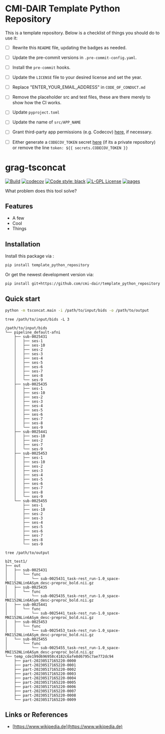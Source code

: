 # CMI-DAIR Template Python Repository

This is a template repository. Below is a checklist of things you should do to use it:

- [ ] Rewrite this `README` file, updating the badges as needed.
- [ ] Update the pre-commit versions in `.pre-commit-config.yaml`.
- [ ] Install the `pre-commit` hooks.
- [ ] Update the `LICENSE` file to your desired license and set the year.
- [ ] Replace "ENTER_YOUR_EMAIL_ADDRESS" in `CODE_OF_CONDUCT.md`
- [ ] Remove the placeholder src and test files, these are there merely to show how the CI works.
- [ ] Update `pyproject.toml`
- [ ] Update the name of `src/APP_NAME`
- [ ] Grant third-party app permissions (e.g. Codecov) [here](https://github.com/organizations/cmi-dair/settings/installations), if necessary.
- [ ] Either generate a `CODECOV_TOKEN` secret [here](https://github.com/cmi-dair/flowdump/blob/main/.github/workflows/python_tests.yaml) (if its a private repository) or remove the line `token: ${{ secrets.CODECOV_TOKEN }}`


# grag-tsconcat

[![Build](https://github.com/cmi-dair/template_python_repository/actions/workflows/test.yaml/badge.svg?branch=main)](https://github.com/cmi-dair/template_python_repository/actions/workflows/test.yaml?query=branch%3Amain)
[![codecov](https://codecov.io/gh/cmi-dair/template_python_repository/branch/main/graph/badge.svg?token=22HWWFWPW5)](https://codecov.io/gh/cmi-dair/template_python_repository)
[![Code style: black](https://img.shields.io/badge/code%20style-black-000000.svg)](https://github.com/psf/black)
[![L-GPL License](https://img.shields.io/badge/license-L--GPL-blue.svg)](LICENSE)
[![pages](https://img.shields.io/badge/api-docs-blue)](https://cmi-dair.github.io/template-python-repository)


What problem does this tool solve?

## Features

- A few
- Cool
- Things

## Installation

Install this package via :

```sh
pip install template_python_repository
```

Or get the newest development version via:

```sh
pip install git+https://github.com/cmi-dair/template_python_repository
```

## Quick start

```sh
python -m tsconcat.main -i /path/to/input/bids -o /path/to/output
```

```
tree /path/to/input/bids -L 3

/path/to/input/bids
└── pipeline_default-afni
    ├── sub-0025431
    │   ├── ses-1
    │   ├── ses-10
    │   ├── ses-2
    │   ├── ses-3
    │   ├── ses-4
    │   ├── ses-5
    │   ├── ses-6
    │   ├── ses-7
    │   ├── ses-8
    │   └── ses-9
    ├── sub-0025435
    │   ├── ses-1
    │   ├── ses-10
    │   ├── ses-2
    │   ├── ses-3
    │   ├── ses-4
    │   ├── ses-5
    │   ├── ses-6
    │   ├── ses-7
    │   ├── ses-8
    │   └── ses-9
    ├── sub-0025441
    │   ├── ses-10
    │   ├── ses-2
    │   ├── ses-7
    │   └── ses-9
    ├── sub-0025453
    │   ├── ses-1
    │   ├── ses-10
    │   ├── ses-2
    │   ├── ses-3
    │   ├── ses-4
    │   ├── ses-5
    │   ├── ses-6
    │   ├── ses-7
    │   ├── ses-8
    │   └── ses-9
    └── sub-0025455
        ├── ses-1
        ├── ses-10
        ├── ses-2
        ├── ses-3
        ├── ses-4
        ├── ses-5
        ├── ses-6
        ├── ses-7
        ├── ses-8
        └── ses-9
```

```
tree /path/to/output

b2t_test1/
├── out
│   ├── sub-0025431
│   │   └── func
│   │       └── sub-0025431_task-rest_run-1.0_space-MNI152NLin6ASym_desc-preproc_bold.nii.gz
│   ├── sub-0025435
│   │   └── func
│   │       └── sub-0025435_task-rest_run-1.0_space-MNI152NLin6ASym_desc-preproc_bold.nii.gz
│   ├── sub-0025441
│   │   └── func
│   │       └── sub-0025441_task-rest_run-1.0_space-MNI152NLin6ASym_desc-preproc_bold.nii.gz
│   ├── sub-0025453
│   │   └── func
│   │       └── sub-0025453_task-rest_run-1.0_space-MNI152NLin6ASym_desc-preproc_bold.nii.gz
│   └── sub-0025455
│       └── func
│           └── sub-0025455_task-rest_run-1.0_space-MNI152NLin6ASym_desc-preproc_bold.nii.gz
└── temp_cde199d696958c4182c6afe8d6795c7ae772dc94
    ├── part-20230517165220-0000
    ├── part-20230517165220-0001
    ├── part-20230517165220-0002
    ├── part-20230517165220-0003
    ├── part-20230517165220-0004
    ├── part-20230517165220-0005
    ├── part-20230517165220-0006
    ├── part-20230517165220-0007
    ├── part-20230517165220-0008
    └── part-20230517165220-0009
```

## Links or References

- [https://www.wikipedia.de](https://www.wikipedia.de)
